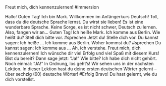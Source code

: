 Freut mich, dich kennenzulernen! #Immersion

Hallo! Guten Tag!
Ich bin Mark.
Willkommen im Anfängerkurs Deutsch!
Toll, dass du die deutsche Sprache lernst.
Du wirst sie lieben!
Es ist eine wunderbare Sprache.
Keine Sorge, es ist nicht schwer, Deutsch zu lernen.
Also, fangen wir an...
Guten Tag! Ich heiße Mark. Ich komme aus Berlin.
Wie heißt du? Stell dich bitte vor.
#sprechen Jetzt du! Stelle dich vor. Du kannst sagen: Ich heiße ...
Ich komme aus Berlin.
Woher kommst du?
#sprechen Du kannst sagen: Ich komme aus ...
Ah, ich verstehe. Freut mich, dich kennenzulernen!
Ich wünsche dir viel Erfolg und viel Spaß mit diesem Kurs!
Bist du bereit? Dann sage jetzt: “Ja!”
Wie bitte? Ich habe dich nicht gehört.
Noch einmal: “JA!”
In Ordnung, los geht’s!
Wir sehen uns in der nächsten Lektion.
In dieser Lektion hast du deine ersten deutschen Wörter gelernt – über sechzig (60) deutsche Wörter!
#Erfolg Bravo! Du hast gelernt, wie du dich vorstellst.